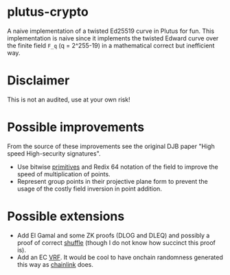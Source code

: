 # plutus-crypto
A naive implementation of a twisted Ed25519 curve in Plutus for fun. This implementation is naive since it implements the twisted Edward curve over the finite field `F_q` (q = 2^255-19) in a mathematical correct but inefficient way.

# Disclaimer
This is not an audited, use at your own risk!

# Possible improvements
From the source of these improvements see the original DJB paper "High speed High-security signatures".

- Use bitwise [primitives](https://github.com/cardano-foundation/CIPs/pull/283) and Redix 64 notation of the field to improve the speed of multiplication of points.
- Represent group points in their projective plane form to prevent the usage of the costly field inversion in point addition.

# Possible extensions

- Add El Gamal and some ZK proofs (DLOG and DLEQ) and possibly a proof of correct [shuffle](http://www0.cs.ucl.ac.uk/staff/J.Groth/MinimalShuffle.pdf) (though I do not know how succinct this proof is).
- Add an EC [VRF](https://datatracker.ietf.org/doc/html/draft-irtf-cfrg-vrf-15#name-elliptic-curve-vrf-ecvrf). It would be cool to have onchain randomness generated this way as [chainlink](https://chain.link/vrf) does.
